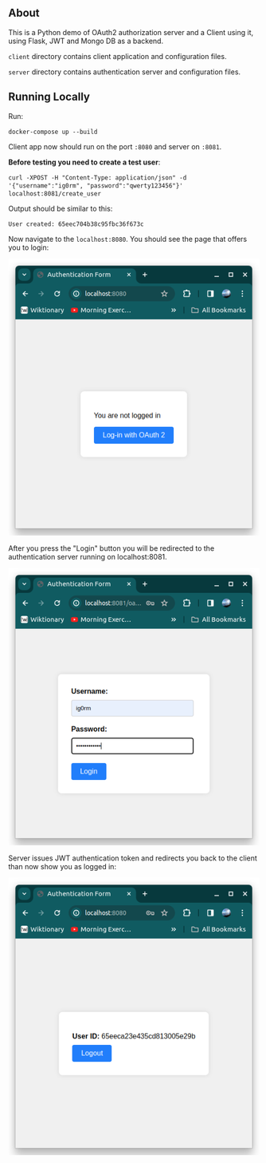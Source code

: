 ## About

This is a Python demo of OAuth2 authorization server and a Client using it, using Flask, JWT and Mongo DB as a backend.

`client` directory contains client application and configuration files. 

`server` directory contains authentication server and configuration files.


## Running Locally

Run:

```
docker-compose up --build
```

Client app now should run on the port `:8080` and server on `:8081`. 

**Before testing you need to create a test user**:

```
curl -XPOST -H "Content-Type: application/json" -d '{"username":"ig0rm", "password":"qwerty123456"}' localhost:8081/create_user
```
Output should be similar to this:

```
User created: 65eec704b38c95fbc36f673c
```

Now navigate to the `localhost:8080`. You should see the page that offers you to login:

![Login](/doc/screenshot.png)

After you press the "Login" button you will be redirected to the authentication server running on localhost:8081. 

![Auth window](/doc/screenshot_2.png)

Server issues JWT authentication token and redirects you back to the client than now show you as logged in:

![Logged user](/doc/screenshot_3.png)





